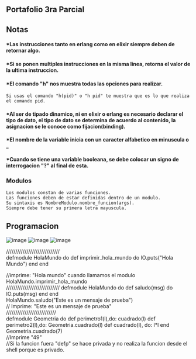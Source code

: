 ## Portafolio 3ra Parcial
## Notas

#### *Las instrucciones tanto en erlang como en elixir siempre deben de retornar algo.
#### *Si se ponen multiples instrucciones en la misma linea, retorna el valor de la ultima instruccion.
#### *El comando "h" nos muestra todas las opciones para realizar.
    Si usas el comando "h(pid)" o "h pid" te muestra que es lo que realiza el comando pid.
#### *Al ser de tipado dinamico, ni en elixir o erlang es necesario declarar el tipo de dato, el tipo de dato se determina de acuerdo al contenido, la asignacion se le conoce como fijacion(binding).
#### *El nombre de la variable inicia con un caracter alfabetico en minuscula o _
#### *Cuando se tiene una variable booleana, se debe colocar un signo de interrogacion "?" al final de esta.
### Modulos
    Los modulos constan de varias funciones. 
    Las funciones deben de estar definidas dentro de un modulo.
    Su sintaxis es NombreModulo.nombre_funcion(args).
    Siempre debe tener su primera letra mayuscula. 

## Programacion
![image](https://user-images.githubusercontent.com/111713831/205528530-65c20b72-31c8-447b-81af-9f5e1904b967.png)
![image](https://user-images.githubusercontent.com/111713831/205529180-b94dc46d-2353-4c02-a7f2-f7c7e1c1ac45.png)
![image](https://user-images.githubusercontent.com/111713831/205529466-362959d6-6289-4d67-b9bf-4827089d603b.png)

///////////////////////////// \
defmodule HolaMundo do
  def imprimir_hola_mundo do
    IO.puts("Hola Mundo")
  end
end

//imprime: "Hola mundo" cuando llamamos el modulo HolaMundo.imprimir_hola_mundo \
///////////////////////////// 
defmodule HolaMundo do 
   def saludo(msg) do
     IO.puts(msg)
   end
end
\
HolaMundo.saludo("Este es un mensaje de prueba")
\
// Imprime: "Este es un mensaje de prueba" \
///////////////////////////
\
defmodule Geometria do
   def perimetro1(l),do: cuadrado(l)
   def perimetro2(l),do: Geometria.cuadrado(l)
   def cuadrado(l), do: l*l
end
\
Geometria.cuadrado(7)
\
//Imprime "49" \
//Si la funcion fuera "defp" se hace privada y no realiza la funcion desde el shell porque es privado.
